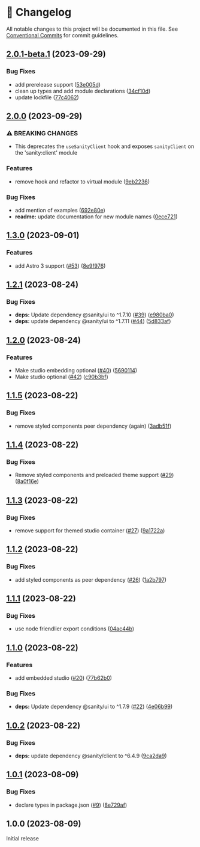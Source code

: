 <!-- markdownlint-disable --><!-- textlint-disable -->

# 📓 Changelog

All notable changes to this project will be documented in this file. See
[Conventional Commits](https://conventionalcommits.org) for commit guidelines.

## [2.0.1-beta.1](https://github.com/sanity-io/sanity-astro/compare/v2.0.0...v2.0.1-beta.1) (2023-09-29)

### Bug Fixes

- add prerelease support ([53e005d](https://github.com/sanity-io/sanity-astro/commit/53e005db5f9bcac36c2c7f4c1c3baf2f1f80627a))
- clean up types and add module declarations ([34cf10d](https://github.com/sanity-io/sanity-astro/commit/34cf10dba261f67a58fe597051e8724d0df3d8ab))
- update lockfile ([77c4062](https://github.com/sanity-io/sanity-astro/commit/77c406208771f547359069b10462aa62a7f05fce))

## [2.0.0](https://github.com/sanity-io/sanity-astro/compare/v1.3.0...v2.0.0) (2023-09-29)

### ⚠ BREAKING CHANGES

- This deprecates the `useSanityClient` hook and exposes `sanityClient` on the 'sanity:client' module

### Features

- remove hook and refactor to virtual module ([9eb2236](https://github.com/sanity-io/sanity-astro/commit/9eb2236b0df5a3ed258a3819ec8ba27fb5a9458e))

### Bug Fixes

- add mention of examples ([692e80e](https://github.com/sanity-io/sanity-astro/commit/692e80e48954c74c8a5ed5ffd3ccdc33e47dd0bb))
- **readme:** update documentation for new module names ([0ece721](https://github.com/sanity-io/sanity-astro/commit/0ece721683c54710e216f3ec0a9ab13c55e3381e))

## [1.3.0](https://github.com/sanity-io/sanity-astro/compare/v1.2.1...v1.3.0) (2023-09-01)

### Features

- add Astro 3 support ([#53](https://github.com/sanity-io/sanity-astro/issues/53)) ([8e9f976](https://github.com/sanity-io/sanity-astro/commit/8e9f976ce07dbcfaebc2ab50bc3735a432181168))

## [1.2.1](https://github.com/sanity-io/sanity-astro/compare/v1.2.0...v1.2.1) (2023-08-24)

### Bug Fixes

- **deps:** Update dependency @sanity/ui to ^1.7.10 ([#39](https://github.com/sanity-io/sanity-astro/issues/39)) ([e980ba0](https://github.com/sanity-io/sanity-astro/commit/e980ba057caaf218ba4660b0e903a81fcc99898f))
- **deps:** update dependency @sanity/ui to ^1.7.11 ([#44](https://github.com/sanity-io/sanity-astro/issues/44)) ([5d833af](https://github.com/sanity-io/sanity-astro/commit/5d833af8dd17eca0488335bf50248be193f47036))

## [1.2.0](https://github.com/sanity-io/sanity-astro/compare/v1.1.5...v1.2.0) (2023-08-24)

### Features

- Make studio embedding optional ([#40](https://github.com/sanity-io/sanity-astro/issues/40)) ([5690114](https://github.com/sanity-io/sanity-astro/commit/5690114eb2a0be761e695daf013e982d2cc30a85))
- Make studio optional ([#42](https://github.com/sanity-io/sanity-astro/issues/42)) ([c90b3bf](https://github.com/sanity-io/sanity-astro/commit/c90b3bf759bb4d5aea06d6dc8a09101775e21748))

## [1.1.5](https://github.com/sanity-io/sanity-astro/compare/v1.1.4...v1.1.5) (2023-08-22)

### Bug Fixes

- remove styled components peer dependency (again) ([3adb51f](https://github.com/sanity-io/sanity-astro/commit/3adb51f387d44c80723ef0a748310822211a800d))

## [1.1.4](https://github.com/sanity-io/sanity-astro/compare/v1.1.3...v1.1.4) (2023-08-22)

### Bug Fixes

- Remove styled components and preloaded theme support ([#29](https://github.com/sanity-io/sanity-astro/issues/29)) ([8a0f16e](https://github.com/sanity-io/sanity-astro/commit/8a0f16e94e05d6c7ac1a262cb61e18450c8bbd28))

## [1.1.3](https://github.com/sanity-io/sanity-astro/compare/v1.1.2...v1.1.3) (2023-08-22)

### Bug Fixes

- remove support for themed studio container ([#27](https://github.com/sanity-io/sanity-astro/issues/27)) ([9a1722a](https://github.com/sanity-io/sanity-astro/commit/9a1722a118f9b01d532da42602f056b5852b0f5c))

## [1.1.2](https://github.com/sanity-io/sanity-astro/compare/v1.1.1...v1.1.2) (2023-08-22)

### Bug Fixes

- add styled components as peer dependency ([#26](https://github.com/sanity-io/sanity-astro/issues/26)) ([1a2b797](https://github.com/sanity-io/sanity-astro/commit/1a2b797e8284541a4837b4d6e0b896ea55a59358))

## [1.1.1](https://github.com/sanity-io/sanity-astro/compare/v1.1.0...v1.1.1) (2023-08-22)

### Bug Fixes

- use node friendlier export conditions ([04ac44b](https://github.com/sanity-io/sanity-astro/commit/04ac44b61870dd287766e851894cbf20f17a6aa5))

## [1.1.0](https://github.com/sanity-io/sanity-astro/compare/v1.0.2...v1.1.0) (2023-08-22)

### Features

- add embedded studio ([#20](https://github.com/sanity-io/sanity-astro/issues/20)) ([77b62b0](https://github.com/sanity-io/sanity-astro/commit/77b62b0080aa806c078844d471da6c6c1e454de8))

### Bug Fixes

- **deps:** Update dependency @sanity/ui to ^1.7.9 ([#22](https://github.com/sanity-io/sanity-astro/issues/22)) ([4e06b99](https://github.com/sanity-io/sanity-astro/commit/4e06b997c65c5098ff455efe3a4a28218809d020))

## [1.0.2](https://github.com/sanity-io/sanity-astro/compare/v1.0.1...v1.0.2) (2023-08-22)

### Bug Fixes

- **deps:** update dependency @sanity/client to ^6.4.9 ([9ca2da9](https://github.com/sanity-io/sanity-astro/commit/9ca2da948d3136e6377d4825f5f49ff76614e57d))

## [1.0.1](https://github.com/sanity-io/sanity-astro/compare/v1.0.0...v1.0.1) (2023-08-09)

### Bug Fixes

- declare types in package.json ([#9](https://github.com/sanity-io/sanity-astro/issues/9)) ([8e729af](https://github.com/sanity-io/sanity-astro/commit/8e729afb9de44a1e049759d6491fcf8adb2d9f71))

## 1.0.0 (2023-08-09)

Initial release
